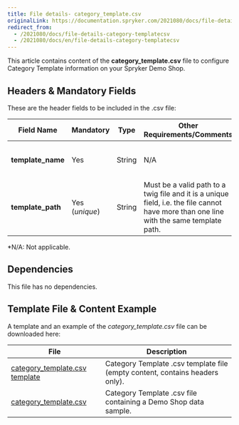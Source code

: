 ```yaml
---
title: File details- category_template.csv
originalLink: https://documentation.spryker.com/2021080/docs/file-details-category-templatecsv
redirect_from:
  - /2021080/docs/file-details-category-templatecsv
  - /2021080/docs/en/file-details-category-templatecsv
---
```


This article contains content of the **category_template.csv** file to configure Category Template information on your Spryker Demo Shop.

## Headers & Mandatory Fields 
These are the header fields to be included in the .csv file:

| Field Name | Mandatory | Type | Other Requirements/Comments | Description |
| --- | --- | --- | --- | --- |
| **template_name** | Yes | String |N/A | Name of the category template. |
| **template_path** | Yes (*unique*) | String |Must be a valid path to a twig file and it is a unique field, i.e. the file cannot have more than one line with the same template path. | Path of the category template. |
*N/A: Not applicable.

## Dependencies

This file has no dependencies.

## Template File & Content Example
A template and an example of the *category_template.csv*  file can be downloaded here:

| File | Description |
| --- | --- |
| [category_template.csv template]() | Category Template .csv template file (empty content, contains headers only). |
| [category_template.csv]() | Category Template .csv file containing a Demo Shop data sample. |
